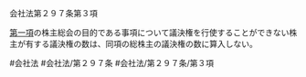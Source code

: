 会社法第２９７条第３項

[第一項](会社法＿＿＿＿第２９７条第１項)の株主総会の目的である事項について議決権を行使することができない株主が有する議決権の数は、同項の総株主の議決権の数に算入しない。

#会社法
#会社法/第２９７条
#会社法/第２９７条/第３項
